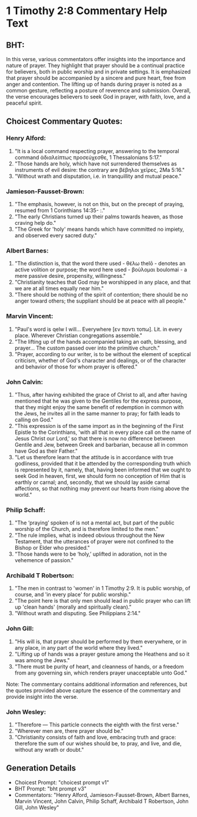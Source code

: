 # 1 Timothy 2:8 Commentary Help Text

## BHT:
In this verse, various commentators offer insights into the importance and nature of prayer. They highlight that prayer should be a continual practice for believers, both in public worship and in private settings. It is emphasized that prayer should be accompanied by a sincere and pure heart, free from anger and contention. The lifting up of hands during prayer is noted as a common gesture, reflecting a posture of reverence and submission. Overall, the verse encourages believers to seek God in prayer, with faith, love, and a peaceful spirit.

## Choicest Commentary Quotes:
### Henry Alford:
1. "It is a local command respecting prayer, answering to the temporal command ἀδιαλείπτως προσεύχεσθε, 1 Thessalonians 5:17."
2. "Those hands are holy, which have not surrendered themselves as instruments of evil desire: the contrary are βέβηλοι χεῖρες, 2Ma 5:16."
3. "Without wrath and disputation, i.e. in tranquillity and mutual peace."

### Jamieson-Fausset-Brown:
1. "The emphasis, however, is not on this, but on the precept of praying, resumed from 1 Corinthians 14:35- :."
2. "The early Christians turned up their palms towards heaven, as those craving help do."
3. "The Greek for 'holy' means hands which have committed no impiety, and observed every sacred duty."

### Albert Barnes:
1. "The distinction is, that the word there used - θέλω thelō - denotes an active volition or purpose; the word here used - βοὺλομαι boulomai - a mere passive desire, propensity, willingness."
2. "Christianity teaches that God may be worshipped in any place, and that we are at all times equally near him."
3. "There should be nothing of the spirit of contention; there should be no anger toward others; the suppliant should be at peace with all people."

### Marvin Vincent:
1. "Paul's word is qelw I will... Everywhere [εν παντι τοπω]. Lit. in every place. Wherever Christian congregations assemble." 
2. "The lifting up of the hands accompanied taking an oath, blessing, and prayer... The custom passed over into the primitive church." 
3. "Prayer, according to our writer, is to be without the element of sceptical criticism, whether of God's character and dealings, or of the character and behavior of those for whom prayer is offered."

### John Calvin:
1. "Thus, after having exhibited the grace of Christ to all, and after having mentioned that he was given to the Gentiles for the express purpose, that they might enjoy the same benefit of redemption in common with the Jews, he invites all in the same manner to pray; for faith leads to calling on God."
2. "This expression is of the same import as in the beginning of the First Epistle to the Corinthians, 'with all that in every place call on the name of Jesus Christ our Lord,' so that there is now no difference between Gentile and Jew, between Greek and barbarian, because all in common have God as their Father."
3. "Let us therefore learn that the attitude is in accordance with true godliness, provided that it be attended by the corresponding truth which is represented by it, namely, that, having been informed that we ought to seek God in heaven, first, we should form no conception of Him that is earthly or carnal; and, secondly, that we should lay aside carnal affections, so that nothing may prevent our hearts from rising above the world."

### Philip Schaff:
1. "The ‘praying’ spoken of is not a mental act, but part of the public worship of the Church, and is therefore limited to the men."
2. "The rule implies, what is indeed obvious throughout the New Testament, that the utterances of prayer were not confined to the Bishop or Elder who presided."
3. "Those hands were to be ‘holy,’ uplifted in adoration, not in the vehemence of passion."

### Archibald T Robertson:
1. "The men in contrast to 'women' in 1 Timothy 2:9. It is public worship, of course, and 'in every place' for public worship."
2. "The point here is that only men should lead in public prayer who can lift up 'clean hands' (morally and spiritually clean)."
3. "Without wrath and disputing. See Philippians 2:14."

### John Gill:
1. "His will is, that prayer should be performed by them everywhere, or in any place, in any part of the world where they lived."
2. "Lifting up of hands was a prayer gesture among the Heathens and so it was among the Jews."
3. "There must be purity of heart, and cleanness of hands, or a freedom from any governing sin, which renders prayer unacceptable unto God."

Note: The commentary contains additional information and references, but the quotes provided above capture the essence of the commentary and provide insight into the verse.

### John Wesley:
1. "Therefore — This particle connects the eighth with the first verse."
2. "Wherever men are, there prayer should be."
3. "Christianity consists of faith and love, embracing truth and grace: therefore the sum of our wishes should be, to pray, and live, and die, without any wrath or doubt."


## Generation Details
- Choicest Prompt: "choicest prompt v1"
- BHT Prompt: "bht prompt v3"
- Commentators: "Henry Alford, Jamieson-Fausset-Brown, Albert Barnes, Marvin Vincent, John Calvin, Philip Schaff, Archibald T Robertson, John Gill, John Wesley"
